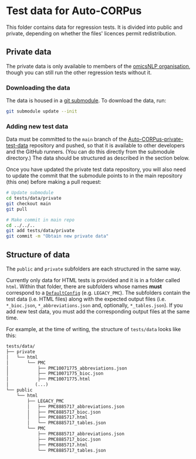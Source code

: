 # Test data for Auto-CORPus

This folder contains data for regression tests. It is divided into public and private, depending on whether the files' licences permit redistribution.

## Private data

The private data is only available to members of the [omicsNLP organisation], though you can still run the other regression tests without it.

[omicsNLP organisation]: https://github.com/omicsNLP

### Downloading the data

The data is housed in a [git submodule]. To download the data, run:

```sh
git submodule update --init
```

[git submodule]: https://git-scm.com/book/en/v2/Git-Tools-Submodules

### Adding new test data

Data must be committed to the `main` branch of the [Auto-CORPus-private-test-data] repository and pushed, so that it is available to other developers and the GitHub runners. (You can do this directly from the submodule directory.) The data should be structured as described in the section below.

Once you have updated the private test data repository, you will also need to update the commit that the submodule points to in the main repository (this one) before making a pull request:

```sh
# Update submodule
cd tests/data/private
git checkout main
git pull

# Make commit in main repo
cd ../../..
git add tests/data/private
git commit -m "Obtain new private data"
```

[Auto-CORPus-private-test-data]: https://github.com/omicsNLP/Auto-CORPus-private-test-data

## Structure of data

The `public` and `private` subfolders are each structured in the same way.

Currently only data for HTML tests is provided and it is in a folder called `html`. Within that folder, there are subfolders whose names **must** correspond to a [`DefaultConfig`] (e.g. `LEGACY_PMC`). The subfolders contain the test data (i.e. HTML files) along with the expected output files (i.e. `*_bioc.json`, `*_abbreviations.json` and, optionally, `*_tables.json`). If you add new test data, you must add the corresponding output files at the same time.

For example, at the time of writing, the structure of `tests/data` looks like this:

```txt
tests/data/
├── private
│   └── html
│       └── PMC
│           ├── PMC10071775_abbreviations.json
│           ├── PMC10071775_bioc.json
│           ├── PMC10071775.html
│          (...)
└── public
    └── html
        ├── LEGACY_PMC
        │   ├── PMC8885717_abbreviations.json
        │   ├── PMC8885717_bioc.json
        │   ├── PMC8885717.html
        │   └── PMC8885717_tables.json
        └── PMC
            ├── PMC8885717_abbreviations.json
            ├── PMC8885717_bioc.json
            ├── PMC8885717.html
            └── PMC8885717_tables.json
```

[`DefaultConfig`]: https://omicsnlp.github.io/Auto-CORPus/reference/autocorpus/configs/default_config/#autocorpus.configs.default_config.DefaultConfig